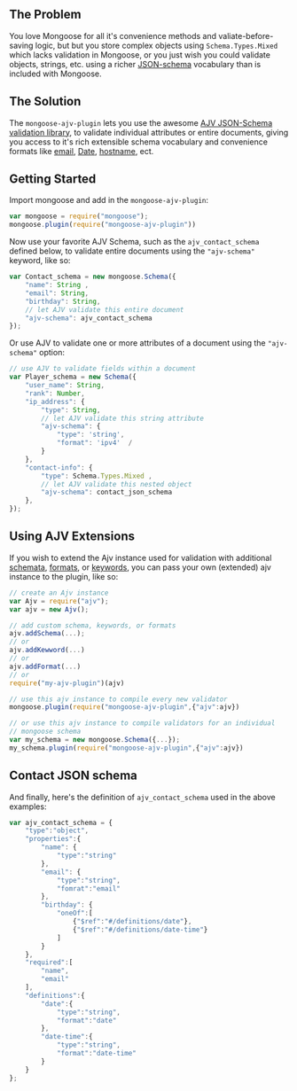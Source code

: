 
## The Problem

You love Mongoose for all it's convenience methods and
valiate-before-saving logic, but but you store complex objects using
`Schema.Types.Mixed` which lacks validation in Mongoose, or you just wish
you could validate objects, strings, etc. using a richer
[JSON-schema](http://json-schema.org/) vocabulary than is included with
Mongoose. 

## The Solution

The `mongoose-ajv-plugin` lets you use the awesome [AJV JSON-Schema
validation library][ajv], to validate individual attributes or entire
documents, giving you access to it's rich extensible schema vocabulary and convenience
formats like [email][formats], [Date][formats], [hostname][formats], ect.

[ajv]: https://github.com/epoberezkin/ajv  "AJV"
[formats]: https://github.com/epoberezkin/ajv#formats  "String Formats"
[validate]: http://mongoosejs.com/docs/api.html#schematype_SchemaType-validate "Validation"

## Getting Started

Import mongoose and add in the `mongoose-ajv-plugin`:

```JavaScript
var mongoose = require("mongoose");
mongoose.plugin(require("mongoose-ajv-plugin"))
```

Now use your favorite AJV Schema, such as the `ajv_contact_schema` defined
below, to validate entire documents using the `"ajv-schema"` keyword, like
so:

```JavaScript
var Contact_schema = new mongoose.Schema({
    "name": String ,
    "email": String,
    "birthday": String,
    // let AJV validate this entire document
    "ajv-schema": ajv_contact_schema 
});
```

Or use AJV to validate one or more attributes of a document using the `"ajv-schema"` option:

```JavaScript
// use AJV to validate fields within a document
var Player_schema = new Schema({
    "user_name": String,
    "rank": Number,
    "ip_address": { 
        "type": String, 
        // let AJV validate this string attribute
        "ajv-schema": { 
            "type": 'string',
            "format": 'ipv4'  /
        } 
    },
    "contact-info": {
        "type": Schema.Types.Mixed ,
        // let AJV validate this nested object
        "ajv-schema": contact_json_schema 
    },
});
```

## Using AJV Extensions

If you wish to extend the Ajv instance used for validation with additional
[schemata](https://github.com/epoberezkin/ajv#addschemaarrayobjectobject-schema--string-key), 
[formats](https://github.com/epoberezkin/ajv#addformatstring-name-stringregexpfunctionobject-format), 
or [keywords](https://github.com/epoberezkin/ajv#api-addkeyword), you can
pass your own (extended) ajv instance to the plugin, like so: 

```JavaScript
// create an Ajv instance
var Ajv = require("ajv");
var ajv = new Ajv();

// add custom schema, keywords, or formats
ajv.addSchema(...);
// or 
ajv.addKewword(...)
// or 
ajv.addFormat(...)
// or 
require("my-ajv-plugin")(ajv)

// use this ajv instance to compile every new validator
mongoose.plugin(require("mongoose-ajv-plugin",{"ajv":ajv})

// or use this ajv instance to compile validators for an individual
// mongoose schema
var my_schema = new mongoose.Schema({...});
my_schema.plugin(require("mongoose-ajv-plugin",{"ajv":ajv})
```

## Contact JSON schema

And finally, here's the definition of `ajv_contact_schema` used in the
above examples:

```JavaScript
var ajv_contact_schema = {
    "type":"object",
    "properties":{
        "name": {
            "type":"string"
        },
        "email": {
            "type":"string",
            "fomrat":"email"
        },
        "birthday": {
            "oneOf":[
                {"$ref":"#/definitions/date"},
                {"$ref":"#/definitions/date-time"}
            ]
        }
    },
    "required":[
        "name",
        "email"
    ],
    "definitions":{
        "date":{
            "type":"string",
            "format":"date"
        },
        "date-time":{
            "type":"string",
            "format":"date-time"
        }
    }
};
```
